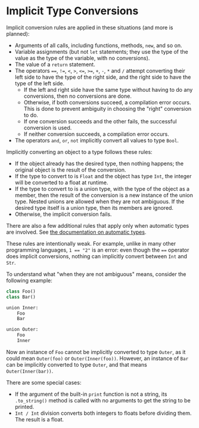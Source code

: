 # Implicit Type Conversions

Implicit conversion rules are applied in these situations (and more is planned):
- Arguments of all calls, including functions, methods, `new`, and so on.
- Variable assignments (but not `let` statements;
    they use the type of the value as the type of the variable, with no conversions).
- The value of a `return` statement.
- The operators `==`, `!=`, `<`, `>`, `<=`, `>=`, `+`, `-`, `*` and `/`
    attempt converting their left side to have the type of the right side,
    and the right side to have the type of the left side.
    - If the left and right side have the same type without having to do any
        conversions, then no conversions are done.
    - Otherwise, if both conversions succeed, a compilation error occurs. This is done
        to prevent ambiguity in choosing the "right" conversion to do.
    - If one conversion succeeds and the other fails, the successful conversion is used.
    - If neither conversion succeeds, a compilation error occurs.
- The operators `and`, `or`, `not` implicitly convert all values to type `Bool`.

Implicitly converting an object to a type follows these rules:
- If the object already has the desired type, then nothing happens; the
    original object is the result of the conversion.
- If the type to convert to is `Float` and the object has type `Int`,
    the integer will be converted to a float at runtime.
- If the type to convert to is a union type, with the type of the object as a
    member, then the result of the conversion is a new instance of the union
    type. Nested unions are allowed when they are not ambiguous. If the desired
    type itself is a union type, then its members are ignored.
- Otherwise, the implicit conversion fails.

There are also a few additional rules that apply only when automatic types are involved.
See [the documentation on automatic types](auto.md).

These rules are intentionally weak. For example, unlike in many other programming
languages, `1 == "2"` is an error: even though the `==` operator does implicit
conversions, nothing can implicitly convert between `Int` and `Str`.

To understand what "when they are not ambiguous" means, consider the following example:

```python
class Foo()
class Bar()

union Inner:
    Foo
    Bar

union Outer:
    Foo
    Inner
```

Now an instance of `Foo` cannot be implicitly converted to type `Outer`,
as it could mean `Outer(foo)` or `Outer(Inner(foo))`.
However, an instance of `Bar` can be implicitly converted to type `Outer`,
and that means `Outer(Inner(bar))`.

There are some special cases:
- If the argument of the built-in `print` function is not a string, its `.to_string()`
    method is called with no arguments to get the string to be printed.
- `Int / Int` division converts both integers to floats before dividing them.
    The result is a float.
